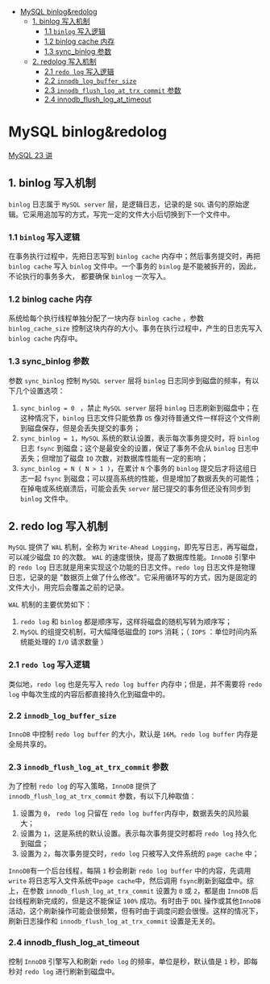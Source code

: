 - [MySQL binlog&redolog](#mysql-binlogredolog)
  - [1. binlog 写入机制](#1-binlog-写入机制)
    - [1.1 `binlog` 写入逻辑](#11-binlog-写入逻辑)
    - [1.2 binlog cache 内存](#12-binlog-cache-内存)
    - [1.3 sync_binlog 参数](#13-sync_binlog-参数)
  - [2. redolog 写入机制](#2-redolog-写入机制)
    - [2.1 `redo log` 写入逻辑](#21-redo-log-写入逻辑)
    - [2.2  `innodb_log_buffer_size`](#22--innodb_log_buffer_size)
    - [2.3 `innodb_flush_log_at_trx_commit` 参数](#23-innodb_flush_log_at_trx_commit-参数)
    - [2.4 innodb_flush_log_at_timeout](#24-innodb_flush_log_at_timeout)

# MySQL binlog&redolog

[MySQL 23 讲](https://time.geekbang.org/column/article/76161)

## 1. binlog 写入机制

`binlog` 日志属于 `MySQL server` 层，是逻辑日志，记录的是 `SQL` 语句的原始逻辑。它采用追加写的方式，写完一定的文件大小后切换到下一个文件中。

### 1.1 `binlog` 写入逻辑

在事务执行过程中，先把日志写到 `binlog cache` 内存中；然后事务提交时，再把 `binlog cache` 写入 `binlog` 文件中。一个事务的 `binlog` 是不能被拆开的，因此，不论执行的事务多大， 都要确保 `binlog` 一次写入。

### 1.2 binlog cache 内存

系统给每个执行线程单独分配了一块内存 `binlog cache` ，参数 `binlog_cache_size` 控制这块内存的大小。事务在执行过程中，产生的日志先写入 `binlog cache` 内存中。

### 1.3 sync_binlog 参数

参数 `sync_binlog` 控制 `MySQL server` 层将 `binlog` 日志同步到磁盘的频率，有以下几个设置选项：

1. `sync_binlog = 0 ` ，禁止 `MySQL server` 层将 `binlog` 日志刷新到磁盘中；在这种情况下，`binlog` 日志文件只能依靠 `OS` 像对待普通文件一样将这个文件刷到磁盘保存，但是会丢失提交的事务；
2. `sync_binlog = 1`，`MySQL` 系统的默认设置，表示每次事务提交时，将 `binlog` 日志 `fsync` 到磁盘；这个是最安全的设置，保证了事务不会从 `binlog` 日志中丢失；但增加了磁盘 `IO` 次数，对数据库性能有一定的影响；
3. `sync_binlog = N ( N > 1 )`，在累计 `N` 个事务的 `binlog` 提交后才将这组日志一起 `fsync` 到磁盘；可以提高系统的性能，但是增加了数据丢失的可能性；在掉电或系统崩溃后，可能会丢失 `server` 层已提交的事务但还没有同步到 `binlog` 文件中。

## 2. redo log 写入机制

`MySQL` 提供了 `WAL` 机制，全称为 `Write-Ahead Logging`，即先写日志，再写磁盘，可以减少磁盘 `IO` 的次数。 `WAL` 的速度很快，提高了数据库性能。`InnoDB` 引擎中的 `redo log` 日志就是用来实现这个功能的日志文件。`redo log` 日志文件是物理日志，记录的是 "数据页上做了什么修改"。它采用循环写的方式，因为是固定的文件大小，用完后会覆盖之前的记录。

`WAL` 机制的主要优势如下：

1. `redo log` 和 `binlog` 都是顺序写，这样将磁盘的随机写转为顺序写；
2. `MySQL` 的组提交机制，可大幅降低磁盘的 `IOPS` 消耗；（ `IOPS` ：单位时间内系统能处理的 `I/O` 请求数量 ）

### 2.1 `redo log` 写入逻辑

类似地，`redo log` 也是先写入 `redo log buffer` 内存中；但是，并不需要将 `redo log` 中每次生成的内容后都直接持久化到磁盘中的。

### 2.2  `innodb_log_buffer_size`

`InnoDB` 中控制 `redo log buffer` 的大小，默认是 `16M`。`redo log buffer` 内存是全局共享的。

### 2.3 `innodb_flush_log_at_trx_commit` 参数

为了控制 `redo log` 的写入策略，`InnoDB` 提供了 `innodb_flush_log_at_trx_commit` 参数，有以下几种取值：

1. 设置为 `0`， `redo log` 只留在 `redo log buffer`内存中，数据丢失的风险最大；
2. 设置为 `1`，这是系统的默认设置。表示每次事务提交时都将 `redo log` 持久化到磁盘；
3. 设置为 `2`，每次事务提交时，`redo log` 只被写入文件系统的 `page cache` 中；

`InnoDB`有一个后台线程，每隔 `1` 秒会刷新 `redo log buffer` 中的内容，先调用 `write` 将日志写入文件系统中`page cache`中，然后调用 `fsync`刷新到磁盘中。综上，在参数 `innodb_flush_log_at_trx_commit` 设置为 `0` 或 `2`，都是由 `InnoDB` 后台线程刷新完成的，但是这不能保证 `100%` 成功。有时由于 `DDL` 操作或其他`InnoDB` 活动，这个刷新操作可能会很频繁，但有时由于调度问题会很慢。这样的情况下，刷新日志操作和 `innodb_flush_log_at_trx_commit` 设置是无关的。

### 2.4 innodb_flush_log_at_timeout

控制 `InnoDB` 引擎写入和刷新 `redo log` 的频率，单位是秒，默认值是 `1` 秒，即每秒对 `redo log` 进行刷新到磁盘中。

